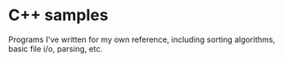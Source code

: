 # C++ samples
Programs I've written for my own reference, including sorting algorithms, basic file i/o, parsing, etc.
